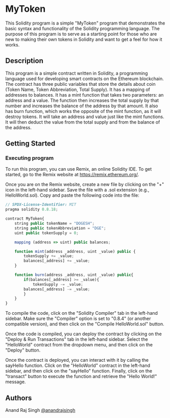 # MyToken

This Solidity program is a simple "MyToken" program that demonstrates the basic syntax and functionality of the Solidity programming language. The purpose of this program is to serve as a starting point for those who are new to making their own tokens in Solidity and want to get a feel for how it works.

## Description

This program is a simple contract written in Solidity, a programming language used for developing smart contracts on the Ethereum blockchain. The contract has three public variables that store the details about coin (Token Name, Token Abbreviation, Total Supply). It has a mapping of addresses to balances. It has a mint function that takes two parameters: an address and a value. The function then increases the total supply by that number and increases the balance of the address by that amount. It also has  burn function, which works the opposite of the mint function, as it will destroy tokens. It will take an address and value just like the mint functions. It will then deduct the value from the total supply and from the balance of the address.

## Getting Started

### Executing program

To run this program, you can use Remix, an online Solidity IDE. To get started, go to the Remix website at https://remix.ethereum.org/.

Once you are on the Remix website, create a new file by clicking on the "+" icon in the left-hand sidebar. Save the file with a .sol extension (e.g., HelloWorld.sol). Copy and paste the following code into the file:

```javascript
// SPDX-License-Identifier: MIT
pragma solidity 0.8.18;

contract MyToken{
    string public tokenName = "DOGESH";
    string public tokenAbbreviation = "DGE";
    uint public tokenSupply = 0;

    mapping (address => uint) public balances;

    function mint(address _address, uint _value) public {
        tokenSupply += _value;
        balances[_address] += _value;
    }

    function burn(address _address, uint _value) public{
        if(balances[_address] >= _value){
            tokenSupply -= _value;
        balances[_address] -= _value;
        }
    }
}
```


To compile the code, click on the "Solidity Compiler" tab in the left-hand sidebar. Make sure the "Compiler" option is set to "0.8.4" (or another compatible version), and then click on the "Compile HelloWorld.sol" button.

Once the code is compiled, you can deploy the contract by clicking on the "Deploy & Run Transactions" tab in the left-hand sidebar. Select the "HelloWorld" contract from the dropdown menu, and then click on the "Deploy" button.

Once the contract is deployed, you can interact with it by calling the sayHello function. Click on the "HelloWorld" contract in the left-hand sidebar, and then click on the "sayHello" function. Finally, click on the "transact" button to execute the function and retrieve the "Hello World!" message.

## Authors

Anand Raj Singh
[@anandrajsingh](https://twitter.com/Anand_Raj_)

